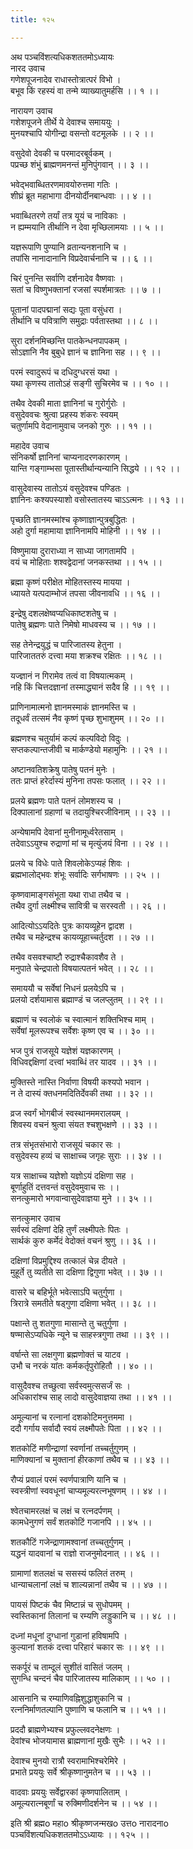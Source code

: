 ```yaml
---
title: १२५

---
```

अथ पञ्चविंशत्यधिकशततमोऽध्यायः  
नारद उवाच  
गणेशपूजनादेव राधास्तोत्रात्परं विभो ।  
बभूव किं रहस्यं वा तन्मे व्याख्यातुमर्हसि ।। १ ।।  
  
नारायण उवाच  
गशेशपूजने तीर्थे ये देवाश्च समाययुः ।  
मुनयश्चापि योगीन्द्रा वसन्तो वटमूलके ।। २ ।।  
  
वसुदेवो देवकी च परमादरबूर्वकम् ।  
पप्रच्छ शंभुं ब्राह्मणमनन्तं मुनिपुंगवान् ।। ३ ।।  
  
भवेद्भवाब्धितरणमावयोरुत्तमा गतिः ।  
शीघ्रं ब्रूत महाभागा दीनयोर्दीनबान्धवाः ।। ४ ।।  
  
भवाब्धितरणे तर्यां तत्र यूयं च नाविकाः ।  
न ह्यम्मयानि तीर्थानि न देवा मृच्छिलामयाः ।। ५ ।।  
  
यज्ञरूपाणि पुण्यानि व्रतान्यनशनानि च ।  
तपांसि नानादानानि विप्रदेवार्चनानि च ।। ६ ।।  
  
चिरं पुनन्ति सर्वाणि दर्शनादेव वैष्णवाः ।  
सतां च विष्णुभक्तानां रजसां स्पर्शमात्रतः ।। ७ ।।  
  
पूतानां पादपद्मानां सद्यः पूता वसुंधरा ।  
तीर्थानि च पवित्राणि समुद्राः पर्वतास्तथा ।। ८ ।।  
  
सुरा दर्शनमिच्छन्ति पातकेन्धनपापकम् ।  
सोऽज्ञानि नैव बुबुधे ज्ञानं च ज्ञानिना सह ।। ९ ।।  
  
परमं स्वादुरूपं च दधिदुग्धरसं यथा ।  
यथा कृणस्य तातोऽहं सङ्गी सुचिरमेव च ।। १० ।।  
  
तथैव देवकी माता ज्ञानिनां च गुरोर्गुरोः ।  
वसुदेववचः श्रुत्वा प्रहस्य शंकरः स्वयम्  
चतुर्णामपि वेदानामुवाच जनको गुरुः ।। ११ ।।  
  
महादेव उवाच  
संनिकर्षो ज्ञानिनां चाप्यनादरणकारणम् ।  
यान्ति गङ्गाम्भसा पूतास्तीर्थान्यन्यानि सिद्धये ।। १२ ।।  
  
वासुदेवास्य तातोऽयं वसुदेवश्च पण्डितः ।  
ज्ञानिनः कश्यपस्याशो वसोस्तातस्य चाऽऽत्मनः ।। १३ ।।  
  
पृच्छति ज्ञानमस्मांश्च कृष्णाज्ञान्पुत्रबुद्धितः ।  
अहो दुर्गा महामाया ज्ञानिनामपि मोहिनी ।। १४ ।।  
  
विष्णुमाया दुराराध्या न साध्या जागतामपि ।  
वयं च मोहिताः शश्वद्वेदानां जनकस्तथा ।। १५ ।।  
  
ब्रह्मा कृष्णं परीक्षेत मोहितस्तस्य मायया ।  
ध्यायते यत्पदाम्भोजं तपसा जीवनावधि ।। १६ ।।  
  
इन्द्रेषु दशलक्षेष्वप्यधिकाष्टशतेषु च ।  
पातेषु ब्रह्मणः पाते निमेषो माधवस्य च ।। १७ ।।  
  
सह तेनेन्द्रयुद्धं च पारिजातस्य हेतुना ।  
पारिजाततरुं दत्त्वा मया शक्रश्च रक्षितः ।। १८ ।।  
  
यज्ज्ञानं न गिरामेव तत्वं वा विषयात्मकम् ।  
नहि किं चित्तदज्ञानां तस्माद्ध्यानं सदैव हि ।। १९ ।।  
  
प्राणिनामात्मनो ज्ञानमस्माकं ज्ञानमस्ति च ।  
तदूधर्वं तत्समं नैव कृष्णं पृच्छ शुभाशुमम् ।। २० ।।  
  
ब्रह्मणश्च चतुर्यामं कल्पं कल्पविदो विदुः ।  
सप्तकल्पान्तजीवी च मार्कण्डेयो महामुनिः ।। २१ ।।  
  
अष्टानवतिशक्रेषु पातेषु पतनं मुनेः ।  
ततः प्राप्तं हरेर्दास्यं मुनिना तपसः फलात् ।। २२ ।।  
  
प्रलये ब्रह्मणः पाते पतनं लोमशस्य च ।  
दिक्पालानां ग्रहाणां च तदायुश्चिरजीविनाम् ।। २३ ।।  
  
अन्येषामपि देवानां मुनीनामूर्ध्वरेतसाम् ।  
तदेवाऽऽयुश्च रुद्राणां मां च मृत्युंजयं विना ।। २४ ।।  
  
प्रलये च विधेः पाते शिवलोकेऽप्यहं शिवः ।  
ब्रह्मभालोद्भवः शंभूः सर्वादिः सर्गभाषणः ।। २५ ।।  
  
कृष्णवामाङ्गसंभूता यथा राधा तथैव च ।  
तथैव दुर्गा लक्ष्मीश्च सावित्री च सरस्वती ।। २६ ।।  
  
आदित्योऽऽयदितेः पुत्रः कायव्यूहेन द्वादश ।  
तथैव च महेन्द्रश्च कायव्यूहाच्चर्तुदश ।। २७ ।।  
  
तथैव वसवश्चाष्टौ रुद्राश्चैकावशैव ते ।  
मनुपाते चेन्द्रपातो विषयात्पतनं भवेत् ।। २८ ।।  
  
समाययौ च सर्वेषां निधनं प्रलयेऽपि च ।  
प्रलयो दर्शयामास ब्रह्माण्डं च जलप्लुतम् ।। २९ ।।  
  
ब्रह्माणं च स्वलोकं च स्वात्मानं शक्तिभिश्च माम् ।  
सर्वेषां मूलरूपश्च सर्वेशः कृष्ण एव च ।। ३० ।।  
  
भज पुत्रं राजसूये यज्ञेशं यज्ञकारणम् ।  
विधिवद्दक्षिणां दत्त्वां भवाब्धिं तर यादव ।। ३१ ।।  
  
मुक्तिस्ते नास्ति निर्वाणा विषयी कश्यपो भवान ।  
न ते दास्यं क्तधनमदितिर्देवकी तथा ।। ३२ ।।  
  
व्रज स्वर्गं भोगबीजं स्वस्थानममरालयम् ।  
शिवस्य वचनं श्रुत्वा संयत श्चशुभक्षणे ।। ३३ ।।  
  
तत्र संभृतसंभारो राजसूयं चकार सः ।  
वसुदेवस्य हव्यं च साक्षाच्च जगृहः सुराः ।। ३४ ।।  
  
यत्र साक्षाच्च यज्ञेशो यज्ञोऽयं दक्षिणा सह ।  
बूर्णाहुतिं दत्तवन्तं वसुदेवमुवाच सः ।।  
सनत्कुमारो भगवान्वासुदेवाज्ञया मुने ।। ३५ ।।  
  
सनत्कुमार उवाच  
सर्वस्वं दक्षिणां देहि तुर्णं लक्ष्मीपतेः पितः ।  
सार्थकं कुरु कर्मेदं वेदोक्तं वचनं श्रुणु ।। ३६ ।।  
  
दक्षिणां विप्रमुद्दिश्य तत्कालं चेन्न दीयते ।  
मुहूर्ते तु व्यतीते सा दक्षिणा द्विगुणा भवेत् ।। ३७ ।।  
  
वासरे च बहिर्भूते भवेत्साऽपि चतुर्गुणा ।  
त्रिरात्रे समतीते षड्गुणा दक्षिणा भवेत् ।। ३८ ।।  
  
पक्षान्ते तु शतगुणा मासान्ते तु चतुर्गुणा ।  
षण्मासेऽप्यधिके न्यूने च साहस्त्रगुणा तथा ।। ३९ ।।  
  
वर्षान्ते सा लक्षगुणा ब्रह्मणोक्तं च याटव ।  
उभौ च नरकं यांतः कर्मकर्तृपुरोहितौ ।। ४० ।।  
  
वासुदैवश्च तच्छुत्वा सर्वस्वमुत्ससर्जं सः ।  
अधिकारांश्च साह् लादो वासुदेवाज्ञया तथा ।। ४१ ।।  
  
अमूल्यानां च रत्नानां दशकोटिमनुत्तममा ।  
ददौ गर्गाय सर्वादौ स्वयं लक्ष्मौपतेः पिता ।। ४२ ।।  
  
शतकोटिं मणीन्द्राणां स्वर्णानां तच्चर्तुगुणम् ।  
माणिक्यानां च मुक्तानां हीरकाणां तथैव च ।। ४३ ।।  
  
रौप्यं प्रवालं परमं स्वर्णपात्राणि यानि च ।  
स्वस्त्रीणां स्ववधूनां चाप्यमूल्यरत्नभूषणम् ।। ४४ ।।  
  
श्वेतचामरलक्षं च लक्षं च रत्नदर्पणम् ।  
कामधेनुगणं सर्वं शतकोटिं गजानपि ।। ४५ ।।  
  
शतकौटिं गजेन्द्राणामश्वानां तच्चतुर्गुणम् ।  
यद्धनं यादवानां च राज्ञो राजनुमोदनात् ।। ४६ ।।  
  
ग्रामाणां शतलक्षं च ससस्यं फलितं तरुम् ।  
धान्याचलानां लक्षं च शाल्यन्नानां तथैव च ।। ४७ ।।  
  
पायसं पिष्टकं चैव मिष्टान्नं च सुधोपमम् ।  
स्वस्तिकानां तिलानां च रम्यणि लड्डुकानि च ।। ४८ ।।  
  
दध्नां मधूनां दुग्धानां गुडानां हविषामपि ।  
कुल्यानां शतकं दत्त्वा परिहारं चकार सः ।। ४९ ।।  
  
सकर्पूरं च ताम्दूलं सुशीतं वासितं जलम् ।  
सुगन्धि चन्दनं चैव पारिजातस्य मालिकाम् ।। ५० ।।  
  
आसनानि च रम्याणिवह्निशुद्धाशुकानि च ।  
रत्ननिर्माणतल्पानि पुष्णाणि च फलानि च ।। ५१ ।।  
  
प्रददौ ब्राह्मणेभ्यश्च प्रफुल्लवदनेक्षणः ।  
देवांश्च भोजयामास ब्राह्मणानां मुखैः सुभैः ।। ५२ ।।  
  
देवाश्च मुनयो रात्रौ स्वरामाभिश्चरेमिरे ।  
प्रभाते प्रययुः सर्वे श्रीकृष्णानुमतेन च ।। ५३ ।।  
  
वादवाः प्रययुः सर्वेद्वारकां कृष्णपालिताम् ।  
अमूल्यरात्नबूर्णां च रुक्मिणीदर्शनेन च ।। ५४ ।।  
  
इति श्री ब्रह्मo महाo श्रीकृष्णजन्मखo उत्तo नारादनाo  
पञ्चविंशत्यधिकशततमोऽऽध्यायः ।। १२५ ।।